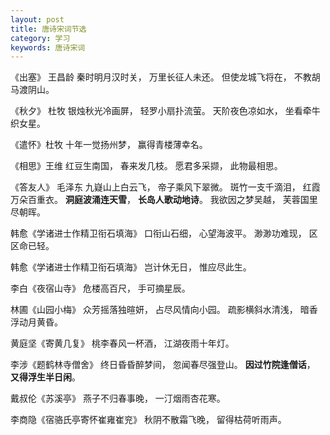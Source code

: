 ```yaml
---
layout: post
title: 唐诗宋词节选
category: 学习
keywords: 唐诗宋词
---
```



《出塞》 王昌龄
	秦时明月汉时关，
	万里长征人未还。
	但使龙城飞将在，
	不教胡马渡阴山。

《秋夕》 杜牧
	银烛秋光冷画屏，
	轻罗小扇扑流萤。
	天阶夜色凉如水，
	坐看牵牛织女星。 

《遣怀》杜牧
	十年一觉扬州梦，
	赢得青楼薄幸名。

《相思》王维
	红豆生南国，
	春来发几枝。
	愿君多采撷，
	此物最相思。

《答友人》 毛泽东
	九嶷山上白云飞，
	帝子乘风下翠微。
	斑竹一支千滴泪，
	红霞万朵百重衣。
	__洞庭波涌连天雪__，
	__长岛人歌动地诗__。
	我欲因之梦吴越，
	芙蓉国里尽朝晖。



韩愈《学诸进士作精卫衔石填海》
	口衔山石细，
	心望海波平。
	渺渺功难现，
	区区命已轻。

韩愈《学诸进士作精卫衔石填海》
	岂计休无日，
	惟应尽此生。 

李白《夜宿山寺》
	危楼高百尺，
	手可摘星辰。 

林圃《山园小梅》
	众芳摇落独暄妍，
	占尽风情向小园。
	疏影横斜水清浅，
	暗香浮动月黄昏。

黄庭坚《寄黄几复》
	桃李春风一杯酒，
	江湖夜雨十年灯。

李涉《题鹤林寺僧舍》
	终日昏昏醉梦间，
	忽闻春尽强登山。
	__因过竹院逢僧话__，
	__又得浮生半日闲__。

戴叔伦《苏溪亭》
	燕子不归春事晚， 
	一汀烟雨杏花寒。 

李商隐《宿骆氏亭寄怀崔雍崔兖》 
	秋阴不散霜飞晚，
	留得枯荷听雨声。


	





